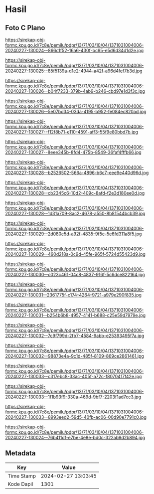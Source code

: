 # Hasil

## Foto C Plano

https://sirekap-obj-formc.kpu.go.id/7c8e/pemilu/pdpr/13/71/03/10/04/1371031004006-20240227-130024--866c1f52-16a6-430f-bc95-e5d6d34d1d2e.jpg

https://sirekap-obj-formc.kpu.go.id/7c8e/pemilu/pdpr/13/71/03/10/04/1371031004006-20240227-130025--85f5139a-d1e2-4944-a42f-a96d4fef7b3d.jpg

https://sirekap-obj-formc.kpu.go.id/7c8e/pemilu/pdpr/13/71/03/10/04/1371031004006-20240227-130026--b04f7233-379b-4ab9-b246-cbd97e1d3f3c.jpg

https://sirekap-obj-formc.kpu.go.id/7c8e/pemilu/pdpr/13/71/03/10/04/1371031004006-20240227-130026--5e07bd34-03da-4195-b952-fe084ec820ad.jpg

https://sirekap-obj-formc.kpu.go.id/7c8e/pemilu/pdpr/13/71/03/10/04/1371031004006-20240227-130027--f12f8b71-e110-4591-aff3-55f9e80bbd7b.jpg

https://sirekap-obj-formc.kpu.go.id/7c8e/pemilu/pdpr/13/71/03/10/04/1371031004006-20240227-130027--8eee345b-8fd4-475b-8549-36faf4fffb66.jpg

https://sirekap-obj-formc.kpu.go.id/7c8e/pemilu/pdpr/13/71/03/10/04/1371031004006-20240227-130028--b2526502-566a-4896-b6c7-eee9e440d96d.jpg

https://sirekap-obj-formc.kpu.go.id/7c8e/pemilu/pdpr/13/71/03/10/04/1371031004006-20240227-130028--cb2345c6-10d2-409c-8afd-f2e3d180ee0d.jpg

https://sirekap-obj-formc.kpu.go.id/7c8e/pemilu/pdpr/13/71/03/10/04/1371031004006-20240227-130028--1d31a709-8ac2-4678-a550-8b81544bcb39.jpg

https://sirekap-obj-formc.kpu.go.id/7c8e/pemilu/pdpr/13/71/03/10/04/1371031004006-20240227-130029--2d080c5d-a92f-4835-9f5c-5e6fd311a8f5.jpg

https://sirekap-obj-formc.kpu.go.id/7c8e/pemilu/pdpr/13/71/03/10/04/1371031004006-20240227-130029--490d218a-0c9d-45fe-965f-5724d55423d9.jpg

https://sirekap-obj-formc.kpu.go.id/7c8e/pemilu/pdpr/13/71/03/10/04/1371031004006-20240227-130030--c023c461-04c8-4837-916f-5c6dce822164.jpg

https://sirekap-obj-formc.kpu.go.id/7c8e/pemilu/pdpr/13/71/03/10/04/1371031004006-20240227-130031--2361775f-c174-4264-9721-a979e290f835.jpg

https://sirekap-obj-formc.kpu.go.id/7c8e/pemilu/pdpr/13/71/03/10/04/1371031004006-20240227-130031--b254b6b8-4957-4141-b688-c25e59d7979e.jpg

https://sirekap-obj-formc.kpu.go.id/7c8e/pemilu/pdpr/13/71/03/10/04/1371031004006-20240227-130032--7c9f799d-2fb7-4584-9abb-e25393495f7a.jpg

https://sirekap-obj-formc.kpu.go.id/7c8e/pemilu/pdpr/13/71/03/10/04/1371031004006-20240227-130032--98873e4a-9c1d-485f-8109-869ce2861461.jpg

https://sirekap-obj-formc.kpu.go.id/7c8e/pemilu/pdpr/13/71/03/10/04/1371031004006-20240227-130033--c317ebc8-33ac-405f-a72c-f8070417f42e.jpg

https://sirekap-obj-formc.kpu.go.id/7c8e/pemilu/pdpr/13/71/03/10/04/1371031004006-20240227-130033--1f1b93f9-330a-469d-9bf7-2203f1ad7cc3.jpg

https://sirekap-obj-formc.kpu.go.id/7c8e/pemilu/pdpr/13/71/03/10/04/1371031004006-20240227-130033--8993eed2-59d5-40fb-ac06-00d90e7791c0.jpg

https://sirekap-obj-formc.kpu.go.id/7c8e/pemilu/pdpr/13/71/03/10/04/1371031004006-20240227-130024--76b411df-e7be-4e8e-bd0c-322ab9d2b894.jpg


## Metadata

| Key        | Value               |
| ---------- | ------------------- |
| Time Stamp | 2024-02-27 13:03:45 |
| Kode Dapil | 1301                |



